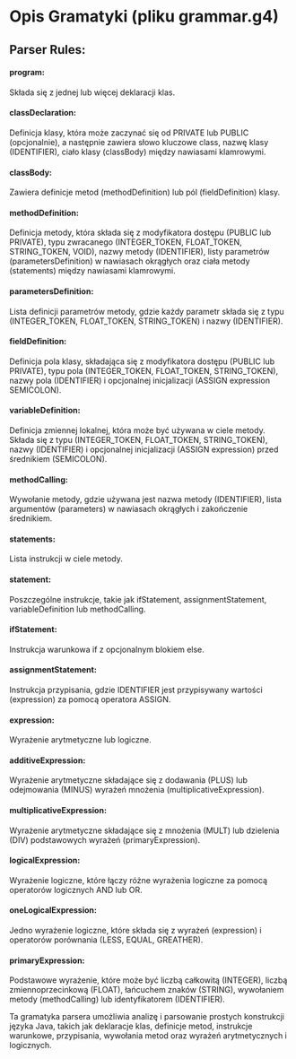 # Opis  Gramatyki (pliku grammar.g4)

## Parser Rules:
#### program:
Składa się z jednej lub więcej deklaracji klas.
####  classDeclaration:
Definicja klasy, która może zaczynać się od PRIVATE lub PUBLIC (opcjonalnie), a następnie zawiera słowo kluczowe class, nazwę klasy (IDENTIFIER), ciało klasy (classBody) między nawiasami klamrowymi.
####  classBody:
Zawiera definicje metod (methodDefinition) lub pól (fieldDefinition) klasy.
####  methodDefinition:
Definicja metody, która składa się z modyfikatora dostępu (PUBLIC lub PRIVATE), typu zwracanego (INTEGER_TOKEN, FLOAT_TOKEN, STRING_TOKEN, VOID), nazwy metody (IDENTIFIER), listy parametrów  (parametersDefinition) w nawiasach okrągłych oraz ciała metody (statements) między nawiasami klamrowymi.
####  parametersDefinition:
Lista definicji parametrów metody, gdzie każdy parametr składa się z typu (INTEGER_TOKEN, FLOAT_TOKEN, STRING_TOKEN) i nazwy (IDENTIFIER).
####  fieldDefinition:
Definicja pola klasy, składająca się z modyfikatora dostępu (PUBLIC lub PRIVATE), typu pola (INTEGER_TOKEN, FLOAT_TOKEN, STRING_TOKEN), nazwy pola (IDENTIFIER) i opcjonalnej inicjalizacji (ASSIGN expression SEMICOLON).
####  variableDefinition:
Definicja zmiennej lokalnej, która może być używana w ciele metody. Składa się z typu (INTEGER_TOKEN, FLOAT_TOKEN, STRING_TOKEN), nazwy (IDENTIFIER) i opcjonalnej inicjalizacji (ASSIGN expression) przed średnikiem (SEMICOLON).
####  methodCalling:
Wywołanie metody, gdzie używana jest nazwa metody (IDENTIFIER), lista argumentów (parameters) w nawiasach okrągłych i zakończenie średnikiem.
####  statements:
Lista instrukcji w ciele metody.
####  statement:
Poszczególne instrukcje, takie jak ifStatement, assignmentStatement, variableDefinition lub methodCalling.
#### ifStatement:
Instrukcja warunkowa if z opcjonalnym blokiem else.
#### assignmentStatement:
Instrukcja przypisania, gdzie IDENTIFIER jest przypisywany wartości (expression) za pomocą operatora ASSIGN.
#### expression:
Wyrażenie arytmetyczne lub logiczne.
#### additiveExpression:
Wyrażenie arytmetyczne składające się z dodawania (PLUS) lub odejmowania (MINUS) wyrażeń mnożenia (multiplicativeExpression).
#### multiplicativeExpression:
Wyrażenie arytmetyczne składające się z mnożenia (MULT) lub dzielenia (DIV) podstawowych wyrażeń (primaryExpression).
#### logicalExpression:
Wyrażenie logiczne, które łączy różne wyrażenia logiczne za pomocą operatorów logicznych AND lub OR.
#### oneLogicalExpression:
Jedno wyrażenie logiczne, które składa się z wyrażeń (expression) i operatorów porównania (LESS, EQUAL, GREATHER).
#### primaryExpression:
Podstawowe wyrażenie, które może być liczbą całkowitą (INTEGER), liczbą zmiennoprzecinkową (FLOAT), łańcuchem znaków (STRING), wywołaniem metody (methodCalling) lub identyfikatorem (IDENTIFIER).


Ta gramatyka parsera umożliwia analizę i parsowanie prostych konstrukcji języka Java, takich jak deklaracje klas, definicje metod, instrukcje warunkowe, przypisania, wywołania metod oraz wyrażeń arytmetycznych i logicznych.





